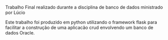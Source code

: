 Trabalho Final realizado durante a disciplina de banco de dados ministrado por Lúcio

Este trabalho foi produzido em python utilizando o framework flask para facilitar a construção de uma aplicacão crud envolvendo um banco de dados Oracle.
